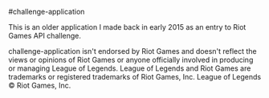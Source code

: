 #challenge-application

This is an older application I made back in early 2015 as an entry to Riot Games API challenge.

challenge-application isn't endorsed by Riot Games and doesn't reflect the views or opinions of Riot Games or anyone officially involved in producing or managing League of Legends. League of Legends and Riot Games are trademarks or registered trademarks of Riot Games, Inc. League of Legends © Riot Games, Inc.